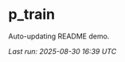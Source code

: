 # p_train

Auto-updating README demo.

<!--START_SECTION:status-->
_Last run: 2025-08-30 16:39 UTC_
<!--END_SECTION:status-->























































































































































































































